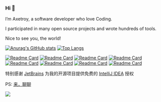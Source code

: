 ### Hi 👋 

I’m Axetroy, a software developer who love Coding.

I participated in many open source projects and wrote hundreds of tools.

Nice to see you, the world!

[![Anurag's GitHub stats](https://github-readme-stats.vercel.app/api?username=axetroy)](https://github.com/anuraghazra/github-readme-stats)
[![Top Langs](https://github-readme-stats.vercel.app/api/top-langs/?username=axetroy&layout=compact)](https://github.com/anuraghazra/github-readme-stats)

[![Readme Card](https://github-readme-stats.vercel.app/api/pin/?username=axetroy&repo=go-server)](https://github.com/axetroy/go-server)
[![Readme Card](https://github-readme-stats.vercel.app/api/pin/?username=axetroy&repo=forward-cli)](https://github.com/axetroy/forward-cli)
[![Readme Card](https://github-readme-stats.vercel.app/api/pin/?username=axetroy&repo=virtual-node-env)](https://github.com/axetroy/virtual-node-env)
[![Readme Card](https://github-readme-stats.vercel.app/api/pin/?username=release-lab&repo=whatchanged)](https://github.com/release-lab/whatchanged)
[![Readme Card](https://github-readme-stats.vercel.app/api/pin/?username=axetroy&repo=fslint)](https://github.com/axetroy/fslint)
[![Readme Card](https://github-readme-stats.vercel.app/api/pin/?username=axetroy&repo=wasm-hasher)](https://github.com/axetroy/wasm-hasher)
[![Readme Card](https://github-readme-stats.vercel.app/api/pin/?username=axetroy&repo=iconfont-componentized)](https://github.com/axetroy/iconfont-componentized)
[![Readme Card](https://github-readme-stats.vercel.app/api/pin/?username=axetroy&repo=anti-redirect)](https://github.com/axetroy/anti-redirect)

特别感谢 [JetBrains](https://www.jetbrains.com/?from=go-server) 为我的开源项目提供免费的 [IntelliJ IDEA](https://www.jetbrains.com/go/?from=go-server) 授权

PS: [来，聊聊](https://github.com/axetroy/axetroy/issues/new)

![](https://komarev.com/ghpvc/?username=axetroy)
